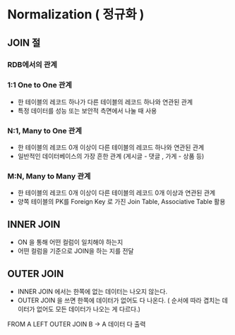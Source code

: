 # Normalization ( 정규화 )

## JOIN 절

### RDB에서의 관계

### 1:1 One to One 관계
- 한 테이블의 레코드 하나가 다른 테이블의 레코드 하나와 연관된 관계
- 특정 데이터를 성능 또는 보안적 측면에서 나눌 때 사용

### N:1, Many to One 관계
- 한 테이블의 레코드 0개 이상이 다른 테이블의 레코드 하나와 연관된 관계
- 일반적인 데이터베이스의 가장 흔한 관계 (게시글 - 댓글 , 가게 - 상품 등)

### M:N, Many to Many 관계
- 한 테이블의 레코드 0개 이상이 다른 테이블의 레코드 0개 이상과 연관된 관계
- 양쪽 테이블의 PK를 Foreign Key 로 가진 Join Table, Associative Table 활용

## INNER JOIN
- ON 을 통해 어떤 컬럼이 일치해야 하는지
- 어떤 컬럼을 기준으로 JOIN을 하는 지를 전달

## OUTER JOIN
- INNER JOIN 에서는 한쪽에 없는 데이터는 나오지 않는다.
- OUTER JOIN 을 쓰면 한쪽에 데이터가 없어도 다 나온다. ( 순서에 따라 겹치는 데이터가 없어도 모든 데이터가 나오는 게 다르다.)

FROM A LEFT OUTER JOIN B
-> A 데이터 다 출력 
